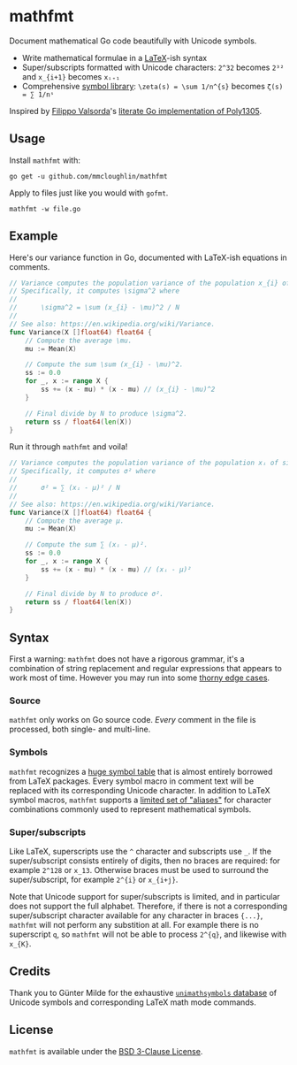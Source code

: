 # mathfmt

Document mathematical Go code beautifully with Unicode symbols.

* Write mathematical formulae in a [LaTeX](https://en.wikipedia.org/wiki/LaTeX)-ish syntax
* Super/subscripts formatted with Unicode characters: `2^32` becomes `2³²` and `x_{i+1}` becomes `xᵢ₊₁`
* Comprehensive [symbol library](symbols.md): `\zeta(s) = \sum 1/n^{s}` becomes `ζ(s) = ∑ 1/nˢ`

Inspired by [Filippo Valsorda](https://filippo.io/)'s [literate Go
implementation of
Poly1305](https://blog.filippo.io/a-literate-go-implementation-of-poly1305/).

## Usage

Install `mathfmt` with:

```
go get -u github.com/mmcloughlin/mathfmt
```

Apply to files just like you would with `gofmt`.

```
mathfmt -w file.go
```

## Example

Here's our variance function in Go, documented with LaTeX-ish equations in comments.

[embedmd]:# (testdata/stats.in go /\/\/ Variance/ /^}/)
```go
// Variance computes the population variance of the population x_{i} of size N.
// Specifically, it computes \sigma^2 where
//
//		\sigma^2 = \sum (x_{i} - \mu)^2 / N
//
// See also: https://en.wikipedia.org/wiki/Variance.
func Variance(X []float64) float64 {
	// Compute the average \mu.
	mu := Mean(X)

	// Compute the sum \sum (x_{i} - \mu)^2.
	ss := 0.0
	for _, x := range X {
		ss += (x - mu) * (x - mu) // (x_{i} - \mu)^2
	}

	// Final divide by N to produce \sigma^2.
	return ss / float64(len(X))
}
```

Run it through `mathfmt` and voila!

[embedmd]:# (testdata/stats.golden go /\/\/ Variance/ /^}/)
```go
// Variance computes the population variance of the population xᵢ of size N.
// Specifically, it computes σ² where
//
//		σ² = ∑ (xᵢ - μ)² / N
//
// See also: https://en.wikipedia.org/wiki/Variance.
func Variance(X []float64) float64 {
	// Compute the average μ.
	mu := Mean(X)

	// Compute the sum ∑ (xᵢ - μ)².
	ss := 0.0
	for _, x := range X {
		ss += (x - mu) * (x - mu) // (xᵢ - μ)²
	}

	// Final divide by N to produce σ².
	return ss / float64(len(X))
}
```

## Syntax

First a warning: `mathfmt` does not have a rigorous grammar, it's a
combination of string replacement and regular expressions that appears to
work most of time. However you may run into some [thorny edge
cases](https://github.com/mmcloughlin/mathfmt/issues/9).

### Source

`mathfmt` only works on Go source code. _Every_ comment in the
file is processed, both single- and multi-line.

### Symbols

`mathfmt` recognizes a [huge symbol table](symbols.md) that is
almost entirely borrowed from LaTeX packages. Every symbol macro in comment
text will be replaced with its corresponding Unicode character. In addition
to LaTeX symbol macros, `mathfmt` supports a [limited set of
"aliases"](symbols.md#aliases) for character combinations commonly used to
represent mathematical symbols.

### Super/subscripts

Like LaTeX, superscripts use the `^` character and subscripts use `_`. If the
super/subscript consists entirely of digits, then no braces are required: for
example `2^128` or `x_13`. Otherwise braces must be used to surround the
super/subscript, for example `2^{i}` or `x_{i+j}`.

Note that Unicode support for super/subscripts is limited, and in particular
does not support the full alphabet. Therefore, if there is not a
corresponding super/subscript character available for any character in braces
`{...}`, `mathfmt` will not perform any substition at all. For example there
is no superscript `q`, so `mathfmt` will not be able to process `2^{q}`, and
likewise with `x_{K}`.

## Credits

Thank you to Günter Milde for the exhaustive [`unimathsymbols`
database](http://milde.users.sourceforge.net/LUCR/Math/) of Unicode symbols
and corresponding LaTeX math mode commands.

## License

`mathfmt` is available under the [BSD 3-Clause License](LICENSE).
